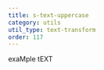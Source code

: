 ```yaml
---
title: s-text-uppercase
category: utils
util_type: text-transform
order: 117
---
```

<p class="s-text-uppercase">exaMple tEXT</p>